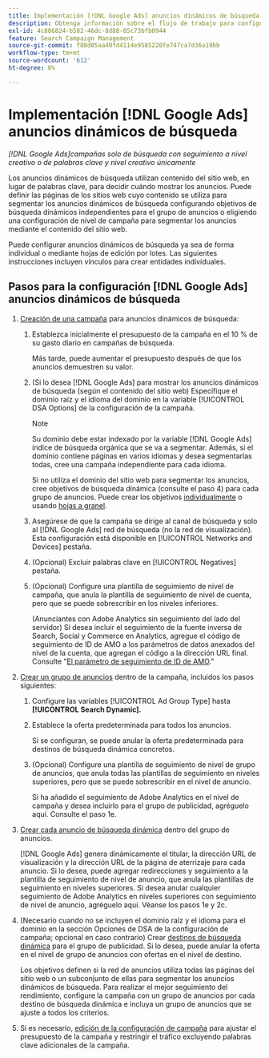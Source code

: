 ```yaml
---
title: Implementación [!DNL Google Ads] anuncios dinámicos de búsqueda
description: Obtenga información sobre el flujo de trabajo para configurar [!DNL Google Ads] anuncios dinámicos de búsqueda.
exl-id: 4c806824-b582-46dc-8d88-85c73bfb0944
feature: Search Campaign Management
source-git-commit: f80d05aa40fd4114e9585220fe747ca7d36a19bb
workflow-type: tm+mt
source-wordcount: '612'
ht-degree: 0%

---
```


# Implementación [!DNL Google Ads] anuncios dinámicos de búsqueda

*[!DNL Google Ads]campañas solo de búsqueda con seguimiento a nivel creativo o de palabras clave y nivel creativo únicamente*

Los anuncios dinámicos de búsqueda utilizan contenido del sitio web, en lugar de palabras clave, para decidir cuándo mostrar los anuncios. Puede definir las páginas de los sitios web cuyo contenido se utiliza para segmentar los anuncios dinámicos de búsqueda configurando objetivos de búsqueda dinámicos independientes para el grupo de anuncios o eligiendo una configuración de nivel de campaña para segmentar los anuncios mediante el contenido del sitio web.

Puede configurar anuncios dinámicos de búsqueda ya sea de forma individual o mediante hojas de edición por lotes. Las siguientes instrucciones incluyen vínculos para crear entidades individuales.

## Pasos para la configuración [!DNL Google Ads] anuncios dinámicos de búsqueda

1. [Creación de una campaña](/help/search-social-commerce/campaign-management/campaigns/campaign-manage.md) para anuncios dinámicos de búsqueda:

   1. Establezca inicialmente el presupuesto de la campaña en el 10 % de su gasto diario en campañas de búsqueda.

      Más tarde, puede aumentar el presupuesto después de que los anuncios demuestren su valor.

   1. (Si lo desea [!DNL Google Ads] para mostrar los anuncios dinámicos de búsqueda (según el contenido del sitio web) Especifique el dominio raíz y el idioma del dominio en la variable [!UICONTROL DSA Options] de la configuración de la campaña.

      >[!NOTE]
      >
      >Su dominio debe estar indexado por la variable [!DNL Google Ads] índice de búsqueda orgánica que se va a segmentar. Además, si el dominio contiene páginas en varios idiomas y desea segmentarlas todas, cree una campaña independiente para cada idioma.

      Si no utiliza el dominio del sitio web para segmentar los anuncios, cree objetivos de búsqueda dinámica (consulte el paso 4) para cada grupo de anuncios. Puede crear los objetivos [individualmente](/help/search-social-commerce/campaign-management/campaigns/dynamic-search-target-manage.md) o usando [hojas a granel](/help/search-social-commerce/campaign-management/bulksheets/bulksheet-about.md).

   1. Asegúrese de que la campaña se dirige al canal de búsqueda y solo al [!DNL Google Ads] red de búsqueda (no la red de visualización). Esta configuración está disponible en [!UICONTROL Networks and Devices] pestaña.

   1. (Opcional) Excluir palabras clave en [!UICONTROL Negatives] pestaña.

   1. (Opcional) Configure una plantilla de seguimiento de nivel de campaña, que anula la plantilla de seguimiento de nivel de cuenta, pero que se puede sobrescribir en los niveles inferiores.

      (Anunciantes con Adobe Analytics sin seguimiento del lado del servidor) Si desea incluir el seguimiento de la fuente inversa de Search, Social y Commerce en Analytics, agregue el código de seguimiento de ID de AMO a los parámetros de datos anexados del nivel de la cuenta, que agregan el código a la dirección URL final. Consulte &quot;[El parámetro de seguimiento de ID de AMO](/help/search-social-commerce/tracking/skwcid-tracking-parameter.md).&quot;

1. [Crear un grupo de anuncios](/help/search-social-commerce/campaign-management/campaigns/ad-group-manage.md) dentro de la campaña, incluidos los pasos siguientes:

   1. Configure las variables [!UICONTROL Ad Group Type] hasta **[!UICONTROL Search Dynamic].**

   1. Establece la oferta predeterminada para todos los anuncios.

      Si se configuran, se puede anular la oferta predeterminada para destinos de búsqueda dinámica concretos.

   1. (Opcional) Configure una plantilla de seguimiento de nivel de grupo de anuncios, que anula todas las plantillas de seguimiento en niveles superiores, pero que se puede sobrescribir en el nivel de anuncio.

      Si ha añadido el seguimiento de Adobe Analytics en el nivel de campaña y desea incluirlo para el grupo de publicidad, agréguelo aquí. Consulte el paso 1e.

1. [Crear cada anuncio de búsqueda dinámica](/help/search-social-commerce/campaign-management/campaigns/ad-manage.md) dentro del grupo de anuncios.

   [!DNL Google Ads] genera dinámicamente el titular, la dirección URL de visualización y la dirección URL de la página de aterrizaje para cada anuncio. Si lo desea, puede agregar redirecciones y seguimiento a la plantilla de seguimiento de nivel de anuncio, que anula las plantillas de seguimiento en niveles superiores.
Si desea anular cualquier seguimiento de Adobe Analytics en niveles superiores con seguimiento de nivel de anuncio, agréguelo aquí. Véanse los pasos 1e y 2c.

1. (Necesario cuando no se incluyen el dominio raíz y el idioma para el dominio en la sección Opciones de DSA de la configuración de campaña; opcional en caso contrario) Crear [destinos de búsqueda dinámica](/help/search-social-commerce/campaign-management/campaigns/dynamic-search-target-manage.md) para el grupo de publicidad. Si lo desea, puede anular la oferta en el nivel de grupo de anuncios con ofertas en el nivel de destino.

   Los objetivos definen si la red de anuncios utiliza todas las páginas del sitio web o un subconjunto de ellas para segmentar los anuncios dinámicos de búsqueda. Para realizar el mejor seguimiento del rendimiento, configure la campaña con un grupo de anuncios por cada destino de búsqueda dinámica e incluya un grupo de anuncios que se ajuste a todos los criterios.

1. Si es necesario, [edición de la configuración de campaña](/help/search-social-commerce/campaign-management/campaigns/campaign-manage.md) para ajustar el presupuesto de la campaña y restringir el tráfico excluyendo palabras clave adicionales de la campaña.
